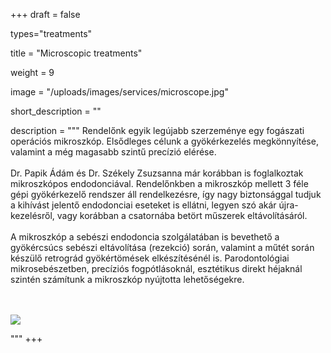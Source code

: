 +++
draft = false

types="treatments"

title = "Microscopic treatments"

weight = 9

image = "/uploads/images/services/microscope.jpg"

short_description = ""

description =  """
Rendelőnk egyik legújabb szerzeménye egy fogászati operációs mikroszkóp. 
Elsődleges célunk a gyökérkezelés megkönnyítése, valamint a még magasabb szintű precízió elérése.
<br><br>Dr. Papik Ádám és Dr. Székely Zsuzsanna már korábban is foglalkoztak mikroszkópos endodonciával. Rendelőnkben a mikroszkóp mellett 3 féle gépi gyökérkezelő rendszer áll rendelkezésre, így nagy biztonsággal tudjuk a kihívást jelentő endodonciai eseteket is ellátni, legyen szó akár újra-kezelésről, vagy korábban a csatornába betört műszerek eltávolításáról.
<br><br>A mikroszkóp a sebészi endodoncia szolgálatában is bevethető a gyökércsúcs sebészi eltávolítása (rezekció) során, valamint a műtét során készülő retrográd gyökértömések elkészítésénél is.
Parodontológiai mikrosebészetben, precíziós fogpótlásoknál, esztétikus direkt héjaknál szintén számítunk a mikroszkóp nyújtotta lehetőségekre.
<br><br><br>
<div class="row">
    <div class="col-xs-12">
        <img class="centred-img" src="/uploads/images/services/microscope-single.jpg"/>
    </div>
</div> 

​"""
+++
